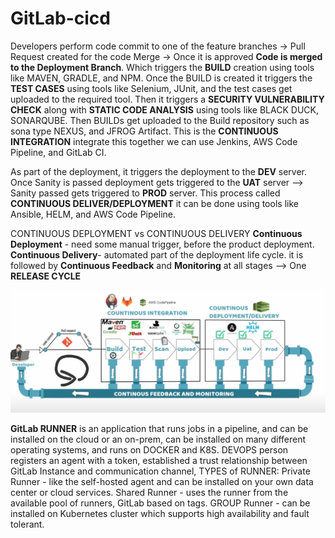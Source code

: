 # GitLab-cicd

Developers perform code commit to one of the feature branches -> Pull Request created for the code Merge -> 
Once it is approved **Code is merged to the Deployment Branch**. Which triggers the **BUILD** creation using tools 
like MAVEN, GRADLE, and NPM.
Once the BUILD is created it triggers the **TEST CASES** using tools like Selenium, JUnit, and the test cases get 
uploaded to the required tool. 
Then it triggers a **SECURITY VULNERABILITY CHECK** along with **STATIC CODE ANALYSIS** using tools like BLACK DUCK, 
SONARQUBE.
Then BUILDs get uploaded to the Build repository such as sona type NEXUS, and JFROG Artifact.
This is the **CONTINUOUS INTEGRATION** integrate this together we can use Jenkins, AWS Code Pipeline, and GitLab CI.

As part of the deployment, it triggers the deployment to the **DEV** server. Once Sanity is passed deployment gets triggered 
to the **UAT** server --> Sanity passed  gets triggered to **PROD** server.  This process called **CONTINUOUS DELIVER/DEPLOYMENT**
it can  be done using tools like Ansible, HELM, and AWS Code Pipeline.

CONTINUOUS DEPLOYMENT vs CONTINUOUS DELIVERY
**Continuous Deployment** - need some manual trigger, before the product deployment.
**Continuous Delivery**- automated part of the deployment life cycle.
it is followed by **Continuous Feedback** and **Monitoring** at all stages --> One **RELEASE CYCLE**

![lifecycle](1.png)


**GitLab RUNNER** is an application that runs jobs in a pipeline, and can be installed on the cloud or an on-prem,
can be installed on many different operating systems, and runs on DOCKER and K8S. 
DEVOPS person registers an agent with a token, established a trust relationship between GitLab Instance and communication channel, 
TYPES of RUNNER: 
Private Runner - like the self-hosted agent and can be installed on your own data center or cloud services. 
Shared Runner - uses the runner from the available pool of runners, GitLab based on tags. 
GROUP Runner - can be installed on Kubernetes cluster which supports high availability and fault tolerant. 



